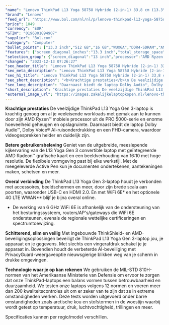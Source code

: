```yaml
---
"name": "Lenovo ThinkPad L13 Yoga 5875U Hybride (2-in-1) 33,8 cm (13.3\") Touchscreen WUXGA AMD Ryzen™ 7 PRO 16 GB DDR4-SDRAM 512 GB SSD Wi-Fi 6E (802.11ax) Windows 11 Pro Zwart"
"brand": "Lenovo"
"feed_url": "https://www.bol.com/nl/nl/p/lenovo-thinkpad-l13-yoga-5875u-hybride-33-8-cm-touchscreen-wuxga-amd-ryzen-7-pro-16-gb-ddr4-sdram-512-gb-ssd-wi-fi-6e-windows-11-pro-zwart/9300000109089598"
"price": 1049
"currency": "EUR"
"GTIN": "0196801894907"
"supplier": "Bol.com"
"category": "Computer"
"bullet_points": ["13.3 inch","512 GB","16 GB","WUXGA","DDR4-SDRAM","AMD Radeon Graphics","Windows"]
"features": {"screen_diagonal_inches":"13.3 inch","total_storage_space":"512 GB","memory_size":"16 GB","graphics":"WUXGA","memory_type":"DDR4-SDRAM","graphics_card":"AMD Radeon Graphics","operating_system":"Windows"}
"selection_group": {"screen_diagonal":"13 inch","processor":"AMD Ryzen 7","changed_price_past_3_days":false,"product_family":"Thinkpad"}
"changed": "2023-12-13 07:26:27"
"seo_header_title": "Lenovo ThinkPad L13 Yoga 5875U Hybride (2-in-1) 33,8 cm (13.3\") Touchscreen WUXGA AMD Ryzen™ 7 PRO 16 GB DDR4-SDRAM 512 GB SSD Wi-Fi 6E (802.11ax) Windows 11 Pro Zwart"
"seo_meta_description": "Lenovo ThinkPad L13 Yoga 5875U Hybride (2-in-1) 33,8 cm (13.3\") Touchscreen WUXGA AMD Ryzen™ 7 PRO 16 GB DDR4-SDRAM 512 GB SSD Wi-Fi 6E (802.11ax) Windows 11 Pro Zwart"
"seo_h1_title": "Lenovo ThinkPad L13 Yoga 5875U Hybride (2-in-1) 33,8 cm (13.3\") Touchscreen WUXGA AMD Ryzen™ 7 PRO 16 GB DDR4-SDRAM 512 GB SSD Wi-Fi 6E (802.11ax) Windows 11 Pro Zwart"
"seo_short_description": "<b>Krachtige prestaties</b>\n De veelzijdige ThinkPad L13 Yoga Gen 3-laptop is krachtig genoeg om al je veeleisende workloads met gemak aan te kunnen door zijn AMD Ryzen™ mobiele processor uit de PRO 5000-serie en enorme hoeveelheid geheugen en opslagruimte."
"seo_long_description": "Daarnaast biedt de laptop Dolby Audio™, Dolby Voice® AI-ruisonderdrukking en een FHD-camera, waardoor videogesprekken helder en duidelijk zijn. \n\n\n<b>Betere gebruikersbeleving</b>\n Geniet van de uitgebreide, meeslepende kijkervaring van de L13 Yoga Gen 3 convertible laptop met geïntegreerde AMD Radeon™ grafische kaart en een beeldverhouding van 16:10 met hoge resolutie. De flexibele vormgeving past bij elke werkstijl. Met de meegeleverde Active Pen kun je documenten ondertekenen, aantekeningen maken, schetsen en meer. \n\n\n<b>Overal verbinding</b>\n De ThinkPad L13 Yoga Gen 3-laptop houdt je verbonden met accessoires, beeldschermen en meer, door zijn brede scala aan poorten, waaronder USB-C en HDMI 2. 0. En met WiFi 6E* en het optionele 4G LTE WWAN** blijf je bijna overal online. \n* De werking van 6 GHz WiFi 6E is afhankelijk van de ondersteuning van het besturingssysteem, routers/AP's/gateways die WiFi 6E ondersteunen, evenals de regionale wettelijke certificeringen en spectrumtoewijzing. \n\n<b>Schitterend, slim en veilig</b>\n Met ingebouwde ThinkShield- en AMD-beveiligingsoplossingen beveiligt de ThinkPad L13 Yoga Gen 3-laptop jou, je apparaat en je gegevens. Met slechts een vingerafdruk schakel je je apparaat in. Bovendien houdt de verbeterde AI-beveiliging met PrivacyGuard-weergaveoptie nieuwsgierige blikken weg van je scherm in drukke omgevingen. \n\n\n<b>Technologie waar je op kan rekenen</b>\n We gebruiken de MIL-STD 810H-normen van het Amerikaanse Ministerie van Defensie om ervoor te zorgen dat onze ThinkPad-laptops een balans vormen tussen betrouwbaarheid en duurzaamheid. We testen onze laptops volgens 12 normen en voeren meer dan 200 kwaliteitscontroles uit om er zeker van te zijn dat ze in extreme omstandigheden werken. Deze tests worden uitgevoerd onder barre omstandigheden zoals arctische kou en stofstormen in de woestijn waarbij wordt getest op temperatuur, druk, luchtvochtigheid, trillingen en meer. \n\nSpecificaties kunnen per regio/model verschillen."
"short_description": "Krachtige prestaties De veelzijdige ThinkPad L13 Yoga Gen 3-laptop is krachtig genoeg om al je veeleisende workloads met gemak aan te kunnen door zijn AMD Ryzen™ mobiele processor uit de PRO 5000-serie en enorme hoeveelheid geheugen en opslagruimte. Daarnaast biedt de laptop Dolby Audio™, Dolby Voice® AI-ruisonderdrukking en een FHD-camera, waardoor videogesprekken helder en duidelijk zijn. Betere gebruikersbeleving Geniet van de uitgebreide, meeslepende kijkervaring van de L13 Yoga Gen 3 convertible laptop met geïntegreerde AMD Radeon™ grafische kaart en een beeldverhouding van 16:10 met hoge resolutie. De flexibele vormgeving past bij elke werkstijl. Met de meegeleverde Active Pen kun je documenten ondertekenen, aantekeningen maken, schetsen en meer. Overal verbinding De ThinkPad L13 Yoga Gen 3-laptop houdt je verbonden met accessoires, beeldschermen en meer, door zijn brede scala aan poorten, waaronder USB-C en HDMI 2.0. En met WiFi 6E* en het optionele 4G LTE WWAN** blijf je bijna overal online. * De werking van 6 GHz WiFi 6E is afhankelijk van de ondersteuning van het besturingssysteem, routers/AP's/gateways die WiFi 6E ondersteunen, evenals de regionale wettelijke certificeringen en spectrumtoewijzing. Schitterend, slim en veilig Met ingebouwde ThinkShield- en AMD-beveiligingsoplossingen beveiligt de ThinkPad L13 Yoga Gen 3-laptop jou, je apparaat en je gegevens. Met slechts een vingerafdruk schakel je je apparaat in. Bovendien houdt de verbeterde AI-beveiliging met PrivacyGuard-weergaveoptie nieuwsgierige blikken weg van je scherm in drukke omgevingen. Technologie waar je op kan rekenen We gebruiken de MIL-STD 810H-normen van het Amerikaanse Ministerie van Defensie om ervoor te zorgen dat onze ThinkPad-laptops een balans vormen tussen betrouwbaarheid en duurzaamheid. We testen onze laptops volgens 12 normen en voeren meer dan 200 kwaliteitscontroles uit om er zeker van te zijn dat ze in extreme omstandigheden werken. Deze tests worden uitgevoerd onder barre omstandigheden zoals arctische kou en stofstormen in de woestijn waarbij wordt getest op temperatuur, druk, luchtvochtigheid, trillingen en meer. Specificaties kunnen per regio/model verschillen."
"external_image_url": "https://images.zakelijkelaptopkopen.nl/lenovo-thinkpad-l13-yoga-5875u-hybride-33-8-cm-touchscreen-wuxga-amd-ryzen-7-pro-16-gb-ddr4-sdram-512-gb-ssd-wi-fi-6e-windows-11-pro-zwart.webp"
---
```


<b>Krachtige prestaties</b>
 De veelzijdige ThinkPad L13 Yoga Gen 3-laptop is krachtig genoeg om al je veeleisende workloads met gemak aan te kunnen door zijn AMD Ryzen™ mobiele processor uit de PRO 5000-serie en enorme hoeveelheid geheugen en opslagruimte. Daarnaast biedt de laptop Dolby Audio™, Dolby Voice® AI-ruisonderdrukking en een FHD-camera, waardoor videogesprekken helder en duidelijk zijn.


<b>Betere gebruikersbeleving</b>
 Geniet van de uitgebreide, meeslepende kijkervaring van de L13 Yoga Gen 3 convertible laptop met geïntegreerde AMD Radeon™ grafische kaart en een beeldverhouding van 16:10 met hoge resolutie. De flexibele vormgeving past bij elke werkstijl. Met de meegeleverde Active Pen kun je documenten ondertekenen, aantekeningen maken, schetsen en meer.


<b>Overal verbinding</b>
 De ThinkPad L13 Yoga Gen 3-laptop houdt je verbonden met accessoires, beeldschermen en meer, door zijn brede scala aan poorten, waaronder USB-C en HDMI 2.0. En met WiFi 6E* en het optionele 4G LTE WWAN** blijf je bijna overal online.
* De werking van 6 GHz WiFi 6E is afhankelijk van de ondersteuning van het besturingssysteem, routers/AP's/gateways die WiFi 6E ondersteunen, evenals de regionale wettelijke certificeringen en spectrumtoewijzing.

<b>Schitterend, slim en veilig</b>
 Met ingebouwde ThinkShield- en AMD-beveiligingsoplossingen beveiligt de ThinkPad L13 Yoga Gen 3-laptop jou, je apparaat en je gegevens. Met slechts een vingerafdruk schakel je je apparaat in. Bovendien houdt de verbeterde AI-beveiliging met PrivacyGuard-weergaveoptie nieuwsgierige blikken weg van je scherm in drukke omgevingen.


<b>Technologie waar je op kan rekenen</b>
 We gebruiken de MIL-STD 810H-normen van het Amerikaanse Ministerie van Defensie om ervoor te zorgen dat onze ThinkPad-laptops een balans vormen tussen betrouwbaarheid en duurzaamheid. We testen onze laptops volgens 12 normen en voeren meer dan 200 kwaliteitscontroles uit om er zeker van te zijn dat ze in extreme omstandigheden werken. Deze tests worden uitgevoerd onder barre omstandigheden zoals arctische kou en stofstormen in de woestijn waarbij wordt getest op temperatuur, druk, luchtvochtigheid, trillingen en meer.

Specificaties kunnen per regio/model verschillen.
